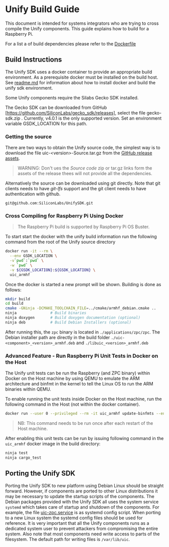 # Unify Build Guide

This document is intended for systems integrators who are trying to cross compile the
Unify components. This guide explains how to build for a Raspberry Pi. 

For a list a of build dependencies please refer to the [Dockerfile](../docker/Dockerfile)

## Build Instructions

The Unify SDK uses a docker container to provide an appropriate build environment.
As a prerequisite docker must be installed on the build host. See 
[readme.md](../docker/readme_developer.md) for information about how to install
docker and build the unify sdk environment.

Some Unify components require the Silabs Gecko SDK installed.

The Gecko SDK can be downloaded from GitHub
[https://github.com/SiliconLabs/gecko_sdk/releases], select the file
gecko-sdk.zip . Currently, v4.0.1 is the only supported version. Set an
environment variable GSDK_LOCATION for this path.

### Getting the source
There are two ways to obtain the Unify source code, the simplest way is
to download the file uic-\<version\>-Source.tar.gz from the [GitHub release
assets](https://github.com/SiliconLabs/UnifySDK/releases).

> WARNING: Don't ues the _Source code_ zip or tar.gz links form the assets of 
> the release thees will not provide all the dependencies.

Alternatively the source can be downloaded using git directly. Note that
git clients needs to have _git-lfs_ support and the git client needs to 
have authentication with github.

```
git@github.com:SiliconLabs/UnifySDK.git
```

### Cross Compiling for Raspberry Pi Using Docker

> The Raspberry Pi build is supported by Raspberry Pi OS Buster.

To start start the docker with the unify build information run the
following command from the root of the Unify source directory
```bash 
docker run -it --rm \
  --env GSDK_LOCATION \
  -v`pwd`:`pwd` \
  -w `pwd` \
  -v ${GSDK_LOCATION}:${GSDK_LOCATION} \
  uic_armhf
```

Once the docker is started a new prompt will be shown. Building
is done as follows:
``` bash
mkdir build
cd build
cmake -GNinja -DCMAKE_TOOLCHAIN_FILE=../cmake/armhf_debian.cmake ..
ninja               # Build binaries
ninja doxygen       # Build doxygen documentation (optional)
ninja deb           # Build Debian Installers (optional)
```

After running this, the `zpc` binary is located in `./applications/zpc/zpc`. The
Debian installer path are directly in the build folder
`./uic-<component>_<version>_armhf.deb` and `./libuic_<version>_armhf.deb`

### Advanced Feature - Run Raspberry Pi Unit Tests in Docker on the Host

The Unify unit tests can be run the Raspberry (and ZPC binary) within Docker on the
Host machine by using QEMU to emulate the ARM architecture and binfmt in the
kernel to tell the Linux OS to run the ARM binaries within QEMU.

To enable running the unit tests inside Docker on the Host machine, run the
following command in the Host (not within the docker container).

``` bash
docker run --user 0 --privileged --rm -it uic_armhf update-binfmts --enable
```

> NB: This command needs to be run once after each restart of the Host machine.

After enabling this unit tests can be run by issuing following command in
the `uic_armhf` docker image in the build directory:

```bash
ninja test
ninja cargo_test
```

## Porting the Unify SDK

Porting the Unify SDK to new platform using Debian Linux should be straight
forward. However, if components are ported to other Linux distributions it may
be necessary to update the startup scripts of the components. The Debian
packages provided with the Unify SDK all uses the system service `systemd` which
takes care of startup and shutdown of the components. For example, the file
[uic-zpc.service](applications/zpc/scripts/systemd/uic-zpc.service) is as
systemd config script. When porting to a new Linux system the systemd config
files should be used for reference. It is very important that all the Unify
components runs as a dedicated system user to prevent attackers from
compromising the entire system. Also note that most components need write access
to parts of the filesystem. The default path for writing files is
`/var/lib/uic`.
